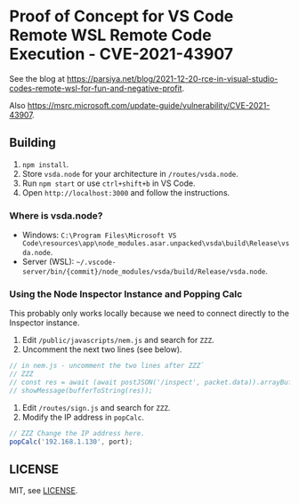 # Proof of Concept for VS Code Remote WSL Remote Code Execution - CVE-2021-43907
See the blog at
https://parsiya.net/blog/2021-12-20-rce-in-visual-studio-codes-remote-wsl-for-fun-and-negative-profit.

Also https://msrc.microsoft.com/update-guide/vulnerability/CVE-2021-43907.

## Building

1. `npm install`.
2. Store `vsda.node` for your architecture in `/routes/vsda.node`.
3. Run `npm start` or use `ctrl+shift+b` in VS Code.
4. Open `http://localhost:3000` and follow the instructions.

### Where is vsda.node?

* Windows: `C:\Program Files\Microsoft VS Code\resources\app\node_modules.asar.unpacked\vsda\build\Release\vsda.node`.
* Server (WSL): `~/.vscode-server/bin/{commit}/node_modules/vsda/build/Release/vsda.node`.

### Using the Node Inspector Instance and Popping Calc
This probably only works locally because we need to connect directly to the
Inspector instance.

1. Edit `/public/javascripts/nem.js` and search for `ZZZ`.
2. Uncomment the next two lines (see below).

```js
// in nem.js - uncomment the two lines after ZZZ`
// ZZZ
// const res = await (await postJSON('/inspect', packet.data)).arrayBuffer();
// showMessage(bufferToString(res));
```

1. Edit `/routes/sign.js` and search for `ZZZ`.
2. Modify the IP address in `popCalc`.

```js
// ZZZ Change the IP address here.
popCalc('192.168.1.130', port);
```

## LICENSE
MIT, see [LICENSE](LICENSE).